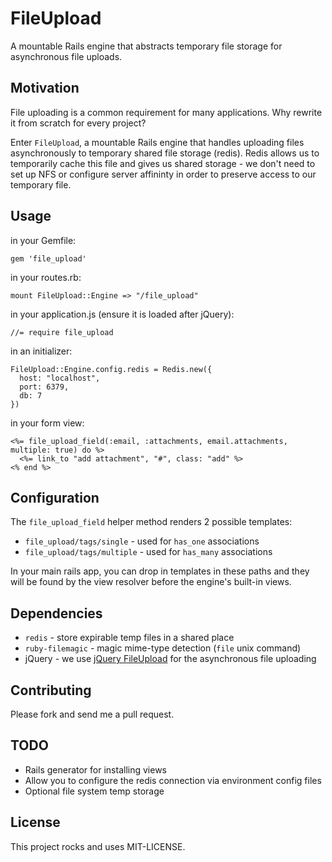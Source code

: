 # FileUpload

A mountable Rails engine that abstracts temporary file storage for asynchronous file uploads.

## Motivation

File uploading is a common requirement for many applications. Why rewrite it from scratch for every project?

Enter `FileUpload`, a mountable Rails engine that handles uploading files asynchronously to temporary shared file storage (redis). Redis allows us to temporarily cache this file and gives us shared storage - we don't need to set up NFS or configure server affininty in order to preserve access to our temporary file.

## Usage

in your Gemfile:

```
gem 'file_upload'
```

in your routes.rb:

```
mount FileUpload::Engine => "/file_upload"
```

in your application.js (ensure it is loaded after jQuery):

```
//= require file_upload
```

in an initializer:

```
FileUpload::Engine.config.redis = Redis.new({
  host: "localhost",
  port: 6379,
  db: 7
})
```

in your form view:

```
<%= file_upload_field(:email, :attachments, email.attachments, multiple: true) do %>
  <%= link_to "add attachment", "#", class: "add" %>
<% end %>
```

## Configuration

The `file_upload_field` helper method renders 2 possible templates: 

* `file_upload/tags/single`	 - used for `has_one` associations
* `file_upload/tags/multiple` - used for `has_many` associations

In your main rails app, you can drop in templates in these paths and they will be found by the view resolver before the engine's built-in views.

## Dependencies

* `redis` - store expirable temp files in a shared place
* `ruby-filemagic` - magic mime-type detection (`file` unix command)
* jQuery - we use [jQuery FileUpload][jquery-file-upload] for the asynchronous file uploading

## Contributing

Please fork and send me a pull request.

## TODO

* Rails generator for installing views
* Allow you to configure the redis connection via environment config files
* Optional file system temp storage

## License

This project rocks and uses MIT-LICENSE.

[jquery-file-upload]: https://github.com/blueimp/jQuery-File-Upload